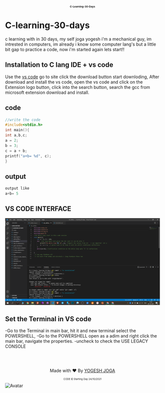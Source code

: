 <p align="center" style="font-size: 8px"><b>C-Learning-30-Days</b> </p>









# C-learning-30-days
c learning with in 30 days, my self joga yogesh i'm a mechanical guy, im intrested in computers, im already i know some computer lang's but a little bit gap to practice a code, now i'm started again lets start!!

## Installation to C lang IDE + vs code
Use the [vs code]( https://code.visualstudio.com/ ) go to site click the download button start downloding, After download and install the vs code, open the vs code and click on the Extension logo button, click into the search button, search the gcc from microsoft extension download and install.

## code
```c
//write the code 
#include<stdio.h>
int main(){
int a,b,c;
a = 2;
b = 3;
c = a + b;
printf("a+b= %d", c);
}

```

## output
```c
output like 
a+b= 5
```

## VS CODE INTERFACE
<img src="https://github.com/yogeshjoga/c-learning-30-days/blob/master/vs_code_interface.png" width="1604" border-radius=50%>



## Set the Terminal in VS code

-Go to the Terminal in main bar, hit it and new terminal select the POWERSHELL,
-Go to the POWERSHELL open as a adim and right click the main bar, navigate the properties.
-uncheck to check the USE LEGACY CONSOLE

<br>

<br>

<p align="center">Made with ❤️ By <a href="https://www.google.com/search?q=yogesh+joga&oq=yogesh+joga&aqs=chrome.0.69i59j0i512j0i10i22i30j69i60l3j69i65.2825j0j7&sourceid=chrome&ie=UTF-8">YOGESH JOGA</a></p>
<p align="center" style="font-size: 8px">CODE <b>C</b> Starting Day 24/10/2021</p>

   
<img src="img_av" alt="Avatar" border-radius="50%">